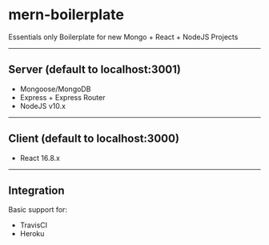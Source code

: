 # mern-boilerplate
Essentials only Boilerplate for new Mongo + React + NodeJS Projects

---
## Server (default to localhost:3001)
- Mongoose/MongoDB
- Express + Express Router
- NodeJS v10.x

---
## Client (default to localhost:3000)
- React 16.8.x

---
## Integration
Basic support for:
- TravisCI 
- Heroku
